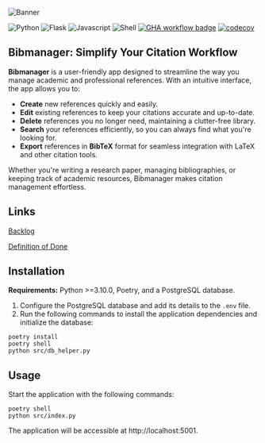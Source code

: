 ![Banner](assets/banner.png)

![Python](https://img.shields.io/badge/python-3670A0?style=for-the-badge&logo=python&logoColor=ffdd54)
![Flask](https://img.shields.io/badge/Flask-000000?style=for-the-badge&logo=Flask&logoColor=white)
![Javascript](https://shields.io/badge/JavaScript-F7DF1E?logo=JavaScript&logoColor=000&style=flat-square)
![Shell](https://img.shields.io/badge/Shell-4EAA25?&style=plastic&logo=gnu-bash&logoColor=white)
[![GHA workflow badge](https://github.com/valovalovalo/miniprojekti/workflows/CI/badge.svg)](https://github.com/valovalovalo/miniprojekti/actions)
[![codecov](https://codecov.io/gh/valovalovalo/miniprojekti/graph/badge.svg?token=DIS78IN4YX)](https://codecov.io/gh/valovalovalo/miniprojekti)

## Bibmanager: Simplify Your Citation Workflow

**Bibmanager** is a user-friendly app designed to streamline the way you manage academic and professional references. With an intuitive interface, the app allows you to:

- **Create** new references quickly and easily.
- **Edit** existing references to keep your citations accurate and up-to-date.
- **Delete** references you no longer need, maintaining a clutter-free library.
- **Search** your references efficiently, so you can always find what you're looking for.
- **Export** references in **BibTeX** format for seamless integration with LaTeX and other citation tools.

Whether you're writing a research paper, managing bibliographies, or keeping track of academic resources, Bibmanager makes citation management effortless.

## Links

[Backlog](https://github.com/orgs/valovalovalo/projects/1)  

[Definition of Done](https://github.com/valovalovalo/miniprojekti/wiki/Definition-Of-Done)

## Installation

**Requirements:** Python >=3.10.0, Poetry, and a PostgreSQL database.

1. Configure the PostgreSQL database and add its details to the `.env` file.
2. Run the following commands to install the application dependencies and initialize the database:

```
poetry install
poetry shell
python src/db_helper.py
```

## Usage

Start the application with the following commands:

```
poetry shell
python src/index.py
```

The application will be accessible at http://localhost:5001.
